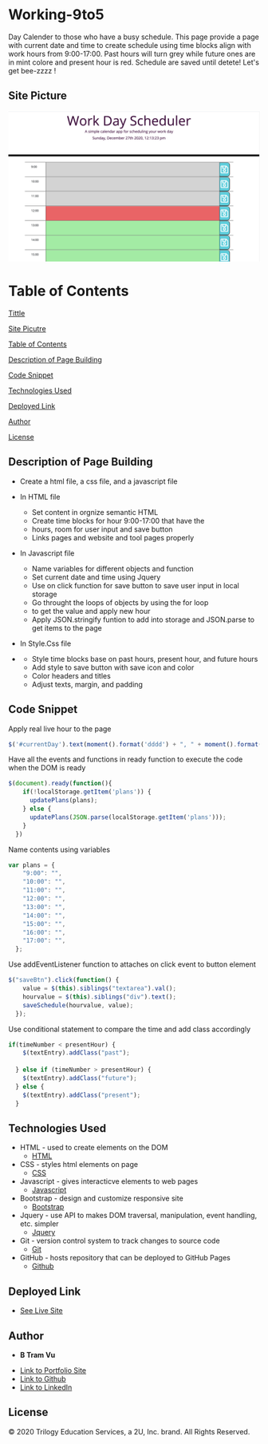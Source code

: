 # Working-9to5
Day Calender to those who have a busy schedule. This page provide a page with current date and time to create schedule using time blocks align with work hours from 9:00-17:00. Past hours will turn grey while future ones are in mint colore and present hour is red. Schedule are saved until detete! Let's get bee-zzzz !

## Site Picture
![Site](./Assets/workday.png)

# Table of Contents 
[Tittle](#Working-9to5)

[Site Picutre](#Site-picture)

[Table of Contents](#Table-of-Content)

[Description of Page Building ](#Description-of-Page-Building)

[Code Snippet](#Code-Snippet)

[Technologies Used](#Technologies-Used)

[Deployed Link](#Deployed-Link)

[Author](#Author)

[License](#License)


## Description of Page Building 
* Create a html file, a css file, and a javascript file
  
* In HTML file 
  <ul>
  <li>Set content in orgnize semantic HTML 
  <li>Create time blocks for hour 9:00-17:00 that have the <li>hours, room for user input and save button 
  <li>Links pages and website and tool pages properly 
  </li>
  </ul>
    
* In Javascript file 
  <ul>
  <li>Name variables for different objects and function 
  <li>Set current date and time using Jquery 
  <li>Use on click function for save button to save user input in local storage 
  <li>Go throught the loops of objects by using the for loop <li>to get the value and apply new hour 
  <li>Apply JSON.stringify funtion to add into storage and JSON.parse to get items to the page
  </li>
  </ul>
* In Style.Css file 
* <ul>
  <li>Style time blocks base on past hours, present hour, and future hours
  <li>Add style to save button with save icon and color  
  <li>Color headers and titles
  <li>Adjust texts, margin, and padding 
  </li>
  </ul>
## Code Snippet
Apply real live hour to the page 
```javascript
$('#currentDay').text(moment().format('dddd') + ", " + moment().format('MMMM Do YYYY, h:mm:ss a'));
```

Have all the events and functions in ready function to execute the code when the DOM is ready 
```javascript
$(document).ready(function(){
    if(!localStorage.getItem('plans')) {
      updatePlans(plans);
    } else {
      updatePlans(JSON.parse(localStorage.getItem('plans')));
    }
  })

```
Name contents using variables 
```javascript
var plans = {
    "9:00": "",
    "10:00": "",
    "11:00": "",
    "12:00": "",
    "13:00": "",
    "14:00": "",
    "15:00": "",
    "16:00": "",
    "17:00": "",
  };
```
Use addEventListener function to attaches on click event to button element
```javascript 
$("saveBtn").click(function() {
    value = $(this).siblings("textarea").val();
    hourvalue = $(this).siblings("div").text();
    saveSchedule(hourvalue, value);
  });
  ```
  Use conditional statement to compare the time and add class accordingly 
  ```javascript 
  if(timeNumber < presentHour) {
      $(textEntry).addClass("past");

    } else if (timeNumber > presentHour) {
      $(textEntry).addClass("future");
    } else {
      $(textEntry).addClass("present");
    }
  ```

## Technologies Used
- HTML - used to create elements on the DOM
  * [HTML](https://developer.mozilla.org/en-US/docs/Web/HTML)
- CSS - styles html elements on page
  * [CSS](https://developer.mozilla.org/en-US/docs/Web/CSS)
- Javascript - gives interacticve elements to web pages
  * [Javascript](https://developer.mozilla.org/en-US/docs/Web/JavaScript)
- Bootstrap - design and customize responsive site
  * [Bootstrap](https://getbootstrap.com/)
- Jquery - use API to makes DOM traversal, manipulation, event handling, etc. simpler
  * [Jquery](https://jquery.com/)
- Git - version control system to track changes to source code
   * [Git](https://git-scm.com/)
- GitHub - hosts repository that can be deployed to GitHub Pages
  * [Github](https://github.com/)


## Deployed Link

* [See Live Site](https://vubao2303.github.io/working-9to5/)


## Author

* **B Tram Vu** 

- [Link to Portfolio Site](https://github.com/vubao2303)
- [Link to Github](https://github.com/vubao2303/working-9to5)
- [Link to LinkedIn](https://www.linkedin.com/in/tram-vu-866250121/)

## License

© 2020 Trilogy Education Services, a 2U, Inc. brand. All Rights Reserved.


